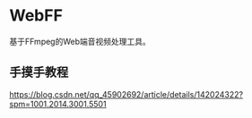 # WebFF
基于FFmpeg的Web端音视频处理工具。

## 手摸手教程
https://blog.csdn.net/qq_45902692/article/details/142024322?spm=1001.2014.3001.5501
